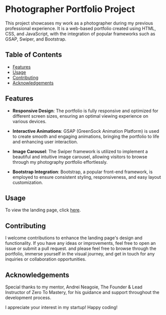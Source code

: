 # Photographer Portfolio Project

This project showcases my work as a photographer during my previous professional experience. It is a web-based portfolio created using HTML, CSS, and JavaScript, with the integration of popular frameworks such as GSAP, Swiper, and Bootstrap.

## Table of Contents
- [Features](#features)
- [Usage](#usage)
- [Contributing](#contributing)
- [Acknowledgements](#acknowledgements)

## Features

- **Responsive Design**: The portfolio is fully responsive and optimized for different screen sizes, ensuring an optimal viewing experience on various devices.

- **Interactive Animations**: GSAP (GreenSock Animation Platform) is used to create smooth and engaging animations, bringing the portfolio to life and enhancing user interaction.

- **Image Carousel**: The Swiper framework is utilized to implement a beautiful and intuitive image carousel, allowing visitors to browse through my photography portfolio effortlessly.

- **Bootstrap Integration**: Bootstrap, a popular front-end framework, is employed to ensure consistent styling, responsiveness, and easy layout customization.

## Usage
To view the landing page, click [here](https://prom-zzy.github.io/My-startup-landing-page/).

## Contributing
I welcome contributions to enhance the landing page's design and functionality. If you have any ideas or improvements, feel free to open an issue or submit a pull request. and please feel free to browse through the portfolio, immerse yourself in the visual journey, and get in touch for any inquiries or collaboration opportunities.


## Acknowledgements
Special thanks to my mentor, Andrei Neagoie, The Founder & Lead Instructor of Zero To Mastery, for his guidance and support throughout the development process.

I appreciate your interest in my startup! Happy coding!
